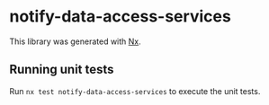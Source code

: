 # notify-data-access-services

This library was generated with [Nx](https://nx.dev).

## Running unit tests

Run `nx test notify-data-access-services` to execute the unit tests.
